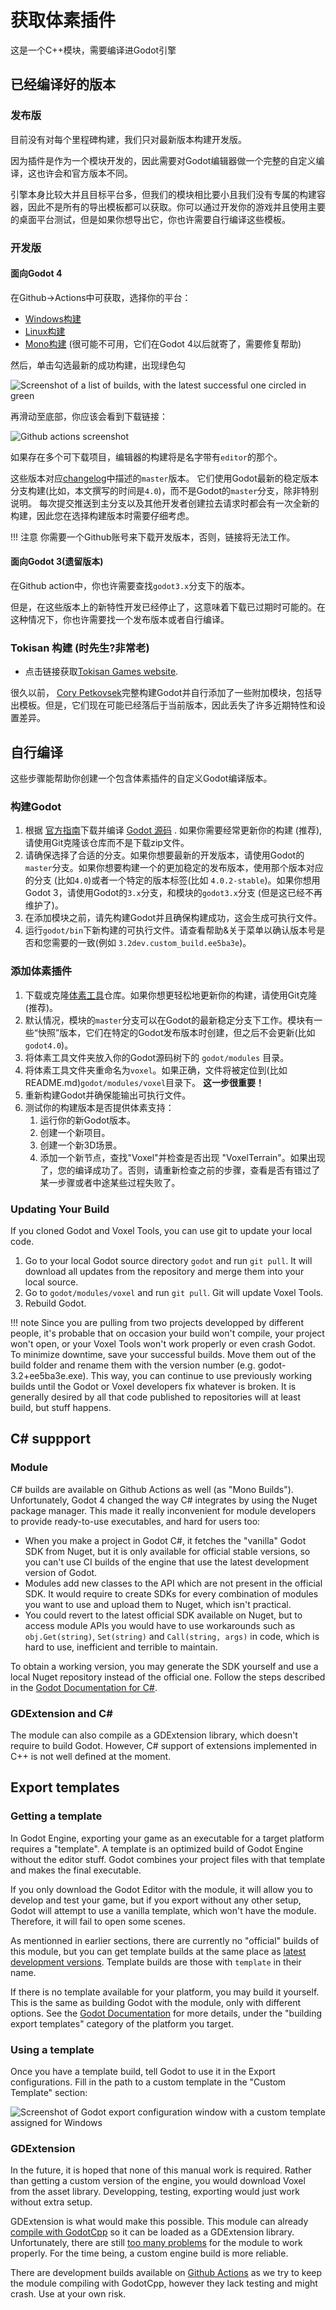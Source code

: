 获取体素插件
=====================

这是一个C++模块，需要编译进Godot引擎

已经编译好的版本
-------------------

### 发布版

目前没有对每个里程碑构建，我们只对最新版本构建开发版。

因为插件是作为一个模块开发的，因此需要对Godot编辑器做一个完整的自定义编译，这也许会和官方版本不同。

引擎本身比较大并且目标平台多，但我们的模块相比要小且我们没有专属的构建容器，因此不是所有的导出模板都可以获取。你可以通过开发你的游戏并且使用主要的桌面平台测试，但是如果你想导出它，你也许需要自行编译这些模板。

### 开发版

#### 面向Godot 4

在Github->Actions中可获取，选择你的平台：

- [Windows构建](https://github.com/Zylann/godot_voxel/actions/workflows/windows.yml)
- [Linux构建](https://github.com/Zylann/godot_voxel/actions/workflows/linux.yml)
- [Mono构建](https://github.com/Zylann/godot_voxel/actions/workflows/windows.yml) (很可能不可用，它们在Godot 4以后就寄了，需要修复帮助)

然后，单击勾选最新的成功构建，出现绿色勾

![Screenshot of a list of builds, with the latest successful one circled in green](images/ci_builds_latest_link.webp)

再滑动至底部，你应该会看到下载链接：

![Github actions screenshot](images/github_actions_windows_artifacts.webp)

如果存在多个可下载项目，编辑器的构建将是名字带有`editor`的那个。

这些版本对应[changelog](https://github.com/Zylann/godot_voxel/blob/master/CHANGELOG.md)中描述的`master`版本。
它们使用Godot最新的稳定版本分支构建(比如，本文撰写的时间是`4.0`)，而不是Godot的`master`分支，除非特别说明。
每次提交推送到主分支以及其他开发者创建拉去请求时都会有一次全新的构建，因此您在选择构建版本时需要仔细考虑。


!!! 注意
	你需要一个Github账号来下载开发版本，否则，链接将无法工作。

#### 面向Godot 3(遗留版本)

在Github action中，你也许需要查找`godot3.x`分支下的版本。

但是，在这些版本上的新特性开发已经停止了，这意味着下载已过期时可能的。在这种情况下，你也许需要找一个发布版本或者自行编译。

### Tokisan 构建 (时先生?非常老)

- 点击链接获取[Tokisan Games website](http://tokisan.com/godot-binaries/).

很久以前， [Cory Petkovsek](https://github.com/tinmanjuggernaut)完整构建Godot并自行添加了一些附加模块，包括导出模板。但是，它们现在可能已经落后于当前版本，因此丢失了许多近期特性和设置差异。

自行编译
-------------------

这些步骤能帮助你创建一个包含体素插件的自定义Godot编译版本。

### 构建Godot

1. 根据 [官方指南](https://docs.godotengine.org/en/latest/development/compiling/index.html)下载并编译 [Godot 源码](https://github.com/godotengine/godot) . 如果你需要经常更新你的构建 (推荐), 请使用Git克隆该仓库而不是下载zip文件。
2. 请确保选择了合适的分支。如果你想要最新的开发版本，请使用Godot的`master`分支。如果你想要构建一个的更加稳定的发布版本，使用那个版本对应的分支 (比如`4.0`)或者一个特定的版本标签(比如 `4.0.2-stable`)。如果你想用Godot 3，请使用Godot的`3.x`分支，和模块的`godot3.x`分支 (但是这已经不再维护了)。 
3. 在添加模块之前，请先构建Godot并且确保构建成功，这会生成可执行文件。
4. 运行`godot/bin`下新构建的可执行文件。请查看帮助&关于菜单以确认版本号是否和您需要的一致(例如 `3.2dev.custom_build.ee5ba3e`)。


### 添加体素插件

1. 下载或克隆[体素工具](https://github.com/Zylann/godot_voxel)仓库。如果你想更轻松地更新你的构建，请使用Git克隆(推荐)。
2. 默认情况，模块的`master`分支可以在Godot的最新稳定分支下工作。模块有一些“快照”版本，它们在特定的Godot发布版本时创建，但之后不会更新(比如 `godot4.0`)。
3. 将体素工具文件夹放入你的Godot源码树下的 `godot/modules` 目录。 
4. 将体素工具文件夹重命名为`voxel`。如果正确，文件将被定位到(比如 README.md)`godot/modules/voxel`目录下。 **这一步很重要！**
5. 重新构建Godot并确保能输出可执行文件。
6. 测试你的构建版本是否提供体素支持：
	1. 运行你的新Godot版本。
	2. 创建一个新项目。
	3. 创建一个新3D场景。
	4. 添加一个新节点，查找"Voxel"并检查是否出现 "VoxelTerrain"。如果出现了，您的编译成功了。否则，请重新检查之前的步骤，查看是否有错过了某一步骤或者中途某些过程失败了。


### Updating Your Build

If you cloned Godot and Voxel Tools, you can use git to update your local code.

1. Go to your local Godot source directory `godot` and run `git pull`. It will download all updates from the repository and merge them into your local source.
1. Go to `godot/modules/voxel` and run `git pull`. Git will update Voxel Tools.
1. Rebuild Godot.

!!! note
	Since you are pulling from two projects developped by different people, it's probable that on occasion your build won't compile, your project won't open, or your Voxel Tools won't work properly or even crash Godot. To minimize downtime, save your successful builds. Move them out of the build folder and rename them with the version number (e.g. godot-3.2+ee5ba3e.exe). This way, you can continue to use previously working builds until the Godot or Voxel developers fix whatever is broken. It is generally desired by all that code published to repositories will at least build, but stuff happens.


C# suppport
--------------

### Module

C# builds are available on Github Actions as well (as "Mono Builds"). Unfortunately, Godot 4 changed the way C# integrates by using the Nuget package manager. This made it really inconvenient for module developers to provide ready-to-use executables, and hard for users too:

- When you make a project in Godot C#, it fetches the "vanilla" Godot SDK from Nuget, but it is only available for official stable versions, so you can't use CI builds of the engine that use the latest development version of Godot.
- Modules add new classes to the API which are not present in the official SDK. It would require to create SDKs for every combination of modules you want to use and upload them to Nuget, which isn't practical.
- You could revert to the latest official SDK available on Nuget, but to access module APIs you would have to use workarounds such as `obj.Get(string)`, `Set(string)` and `Call(string, args)` in code, which is hard to use, inefficient and terrible to maintain.

To obtain a working version, you may generate the SDK yourself and use a local Nuget repository instead of the official one. Follow the steps described in the [Godot Documentation for C#](https://docs.godotengine.org/en/stable/contributing/development/compiling/compiling_with_dotnet.html).


### GDExtension and C#

The module can also compile as a GDExtension library, which doesn't require to build Godot. However, C# support of extensions implemented in C++ is not well defined at the moment.


Export templates
-------------------

### Getting a template

In Godot Engine, exporting your game as an executable for a target platform requires a "template". A template is an optimized build of Godot Engine without the editor stuff. Godot combines your project files with that template and makes the final executable.

If you only download the Godot Editor with the module, it will allow you to develop and test your game, but if you export without any other setup, Godot will attempt to use a vanilla template, which won't have the module. Therefore, it will fail to open some scenes.

As mentionned in earlier sections, there are currently no "official" builds of this module, but you can get template builds at the same place as [latest development versions](#development-builds). Template builds are those with `template` in their name.

If there is no template available for your platform, you may build it yourself. This is the same as building Godot with the module, only with different options. See the [Godot Documentation](https://docs.godotengine.org/en/latest/development/compiling/index.html) for more details, under the "building export templates" category of the platform you target.

### Using a template

Once you have a template build, tell Godot to use it in the Export configurations. Fill in the path to a custom template in the "Custom Template" section:

![Screenshot of Godot export configuration window with a custom template assigned for Windows](images/export_template_window.webp)

### GDExtension

In the future, it is hoped that none of this manual work is required. Rather than getting a custom version of the engine, you would download Voxel from the asset library. Developping, testing, exporting would just work without extra setup.

GDExtension is what would make this possible. This module can already [compile with GodotCpp](module_development.md#gdextension) so it can be loaded as a GDExtension library.
Unfortunately, there are still [too many problems](https://github.com/Zylann/godot_voxel/issues/442) for the module to work properly. For the time being, a custom engine build is more reliable.

There are development builds available on [Github Actions](https://github.com/Zylann/godot_voxel/actions/workflows/extension_windows.yml) as we try to keep the module compiling with GodotCpp, however they lack testing and might crash. Use at your own risk.
